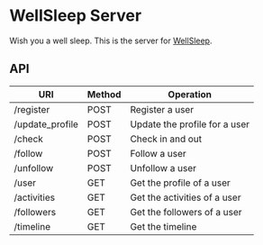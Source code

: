 # WellSleep Server

Wish you a well sleep. This is the server for [WellSleep](https://github.com/zhxie/WellSleep).

## API

URI             | Method | Operation                     |
----------------|--------|-------------------------------|
/register       | POST   | Register a user               |
/update_profile | POST   | Update the profile for a user |
/check          | POST   | Check in and out              |
/follow         | POST   | Follow a user                 |
/unfollow       | POST   | Unfollow a user               |
/user           | GET    | Get the profile of a user     |
/activities     | GET    | Get the activities of a user  |
/followers      | GET    | Get the followers of a user   |
/timeline       | GET    | Get the timeline              |
